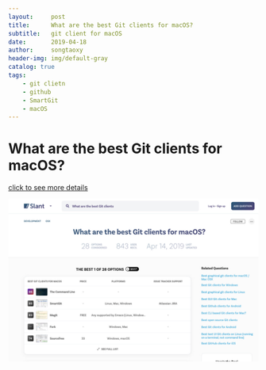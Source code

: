 ```yaml
---
layout:     post
title:      What are the best Git clients for macOS?
subtitle:   git client for macOS
date:       2019-04-18
author:     songtaoxy
header-img: img/default-gray
catalog: true
tags:
    - git clietn
    - github
    - SmartGit
    - macOS
---
```


# What are the best Git clients for macOS?

[click to see more details](https://www.slant.co/topics/465/~best-git-clients-for-macos)

![Git clients for macOS on Slant](../img/git-client.jpg)

